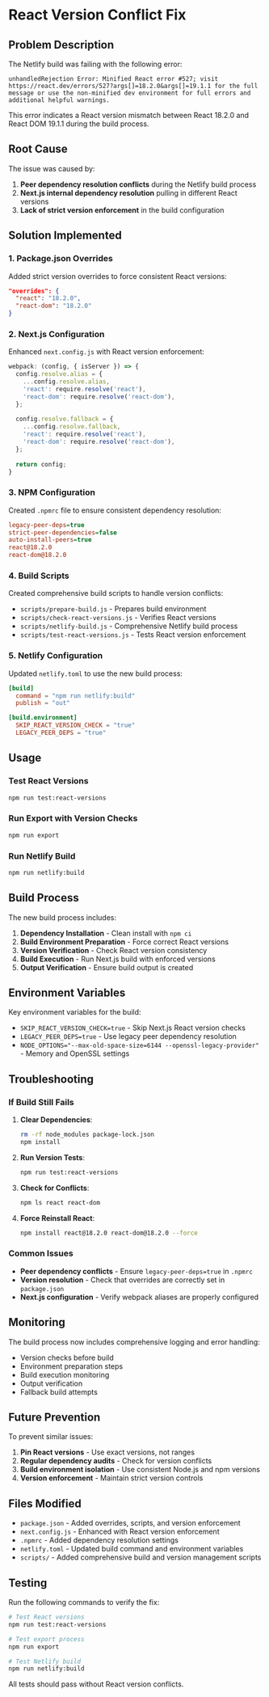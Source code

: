 # React Version Conflict Fix

## Problem Description

The Netlify build was failing with the following error:

```
unhandledRejection Error: Minified React error #527; visit https://react.dev/errors/527?args[]=18.2.0&args[]=19.1.1 for the full message or use the non-minified dev environment for full errors and additional helpful warnings.
```

This error indicates a React version mismatch between React 18.2.0 and React DOM 19.1.1 during the build process.

## Root Cause

The issue was caused by:
1. **Peer dependency resolution conflicts** during the Netlify build process
2. **Next.js internal dependency resolution** pulling in different React versions
3. **Lack of strict version enforcement** in the build configuration

## Solution Implemented

### 1. Package.json Overrides
Added strict version overrides to force consistent React versions:

```json
"overrides": {
  "react": "18.2.0",
  "react-dom": "18.2.0"
}
```

### 2. Next.js Configuration
Enhanced `next.config.js` with React version enforcement:

```javascript
webpack: (config, { isServer }) => {
  config.resolve.alias = {
    ...config.resolve.alias,
    'react': require.resolve('react'),
    'react-dom': require.resolve('react-dom'),
  };
  
  config.resolve.fallback = {
    ...config.resolve.fallback,
    'react': require.resolve('react'),
    'react-dom': require.resolve('react-dom'),
  };
  
  return config;
}
```

### 3. NPM Configuration
Created `.npmrc` file to ensure consistent dependency resolution:

```ini
legacy-peer-deps=true
strict-peer-dependencies=false
auto-install-peers=true
react@18.2.0
react-dom@18.2.0
```

### 4. Build Scripts
Created comprehensive build scripts to handle version conflicts:

- `scripts/prepare-build.js` - Prepares build environment
- `scripts/check-react-versions.js` - Verifies React versions
- `scripts/netlify-build.js` - Comprehensive Netlify build process
- `scripts/test-react-versions.js` - Tests React version enforcement

### 5. Netlify Configuration
Updated `netlify.toml` to use the new build process:

```toml
[build]
  command = "npm run netlify:build"
  publish = "out"

[build.environment]
  SKIP_REACT_VERSION_CHECK = "true"
  LEGACY_PEER_DEPS = "true"
```

## Usage

### Test React Versions
```bash
npm run test:react-versions
```

### Run Export with Version Checks
```bash
npm run export
```

### Run Netlify Build
```bash
npm run netlify:build
```

## Build Process

The new build process includes:

1. **Dependency Installation** - Clean install with `npm ci`
2. **Build Environment Preparation** - Force correct React versions
3. **Version Verification** - Check React version consistency
4. **Build Execution** - Run Next.js build with enforced versions
5. **Output Verification** - Ensure build output is created

## Environment Variables

Key environment variables for the build:

- `SKIP_REACT_VERSION_CHECK=true` - Skip Next.js React version checks
- `LEGACY_PEER_DEPS=true` - Use legacy peer dependency resolution
- `NODE_OPTIONS="--max-old-space-size=6144 --openssl-legacy-provider"` - Memory and OpenSSL settings

## Troubleshooting

### If Build Still Fails

1. **Clear Dependencies**:
   ```bash
   rm -rf node_modules package-lock.json
   npm install
   ```

2. **Run Version Tests**:
   ```bash
   npm run test:react-versions
   ```

3. **Check for Conflicts**:
   ```bash
   npm ls react react-dom
   ```

4. **Force Reinstall React**:
   ```bash
   npm install react@18.2.0 react-dom@18.2.0 --force
   ```

### Common Issues

- **Peer dependency conflicts** - Ensure `legacy-peer-deps=true` in `.npmrc`
- **Version resolution** - Check that overrides are correctly set in `package.json`
- **Next.js configuration** - Verify webpack aliases are properly configured

## Monitoring

The build process now includes comprehensive logging and error handling:

- Version checks before build
- Environment preparation steps
- Build execution monitoring
- Output verification
- Fallback build attempts

## Future Prevention

To prevent similar issues:

1. **Pin React versions** - Use exact versions, not ranges
2. **Regular dependency audits** - Check for version conflicts
3. **Build environment isolation** - Use consistent Node.js and npm versions
4. **Version enforcement** - Maintain strict version controls

## Files Modified

- `package.json` - Added overrides, scripts, and version enforcement
- `next.config.js` - Enhanced with React version enforcement
- `.npmrc` - Added dependency resolution settings
- `netlify.toml` - Updated build command and environment variables
- `scripts/` - Added comprehensive build and version management scripts

## Testing

Run the following commands to verify the fix:

```bash
# Test React versions
npm run test:react-versions

# Test export process
npm run export

# Test Netlify build
npm run netlify:build
```

All tests should pass without React version conflicts.
